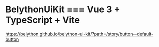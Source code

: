 # BelythonUiKit === Vue 3 + TypeScript + Vite

https://belython.github.io/belython-ui-kit/?path=/story/button--default-button
